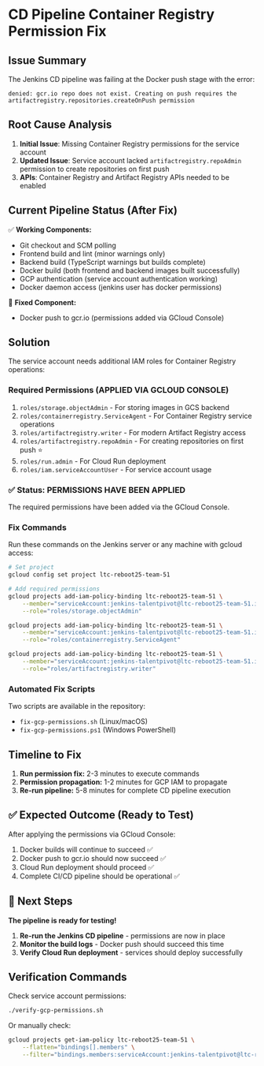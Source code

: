 # CD Pipeline Container Registry Permission Fix

## Issue Summary
The Jenkins CD pipeline was failing at the Docker push stage with the error:
```
denied: gcr.io repo does not exist. Creating on push requires the artifactregistry.repositories.createOnPush permission
```

## Root Cause Analysis
1. **Initial Issue**: Missing Container Registry permissions for the service account
2. **Updated Issue**: Service account lacked `artifactregistry.repoAdmin` permission to create repositories on first push
3. **APIs**: Container Registry and Artifact Registry APIs needed to be enabled

## Current Pipeline Status (After Fix)
✅ **Working Components:**
- Git checkout and SCM polling
- Frontend build and lint (minor warnings only)
- Backend build (TypeScript warnings but builds complete)
- Docker build (both frontend and backend images built successfully)
- GCP authentication (service account authentication working)
- Docker daemon access (jenkins user has docker permissions)

🔧 **Fixed Component:**
- Docker push to gcr.io (permissions added via GCloud Console)

## Solution
The service account needs additional IAM roles for Container Registry operations:

### Required Permissions (APPLIED VIA GCLOUD CONSOLE)
1. `roles/storage.objectAdmin` - For storing images in GCS backend
2. `roles/containerregistry.ServiceAgent` - For Container Registry service operations  
3. `roles/artifactregistry.writer` - For modern Artifact Registry access
4. `roles/artifactregistry.repoAdmin` - For creating repositories on first push ⭐
5. `roles/run.admin` - For Cloud Run deployment
6. `roles/iam.serviceAccountUser` - For service account usage

### ✅ Status: PERMISSIONS HAVE BEEN APPLIED
The required permissions have been added via the GCloud Console.

### Fix Commands
Run these commands on the Jenkins server or any machine with gcloud access:

```bash
# Set project
gcloud config set project ltc-reboot25-team-51

# Add required permissions
gcloud projects add-iam-policy-binding ltc-reboot25-team-51 \
    --member="serviceAccount:jenkins-talentpivot@ltc-reboot25-team-51.iam.gserviceaccount.com" \
    --role="roles/storage.objectAdmin"

gcloud projects add-iam-policy-binding ltc-reboot25-team-51 \
    --member="serviceAccount:jenkins-talentpivot@ltc-reboot25-team-51.iam.gserviceaccount.com" \
    --role="roles/containerregistry.ServiceAgent"

gcloud projects add-iam-policy-binding ltc-reboot25-team-51 \
    --member="serviceAccount:jenkins-talentpivot@ltc-reboot25-team-51.iam.gserviceaccount.com" \
    --role="roles/artifactregistry.writer"
```

### Automated Fix Scripts
Two scripts are available in the repository:
- `fix-gcp-permissions.sh` (Linux/macOS)
- `fix-gcp-permissions.ps1` (Windows PowerShell)

## Timeline to Fix
1. **Run permission fix:** 2-3 minutes to execute commands
2. **Permission propagation:** 1-2 minutes for GCP IAM to propagate
3. **Re-run pipeline:** 5-8 minutes for complete CD pipeline execution

## ✅ Expected Outcome (Ready to Test)
After applying the permissions via GCloud Console:
1. Docker builds will continue to succeed ✅
2. Docker push to gcr.io should now succeed ✅  
3. Cloud Run deployment should proceed ✅
4. Complete CI/CD pipeline should be operational ✅

## 🚀 Next Steps
**The pipeline is ready for testing!**
1. **Re-run the Jenkins CD pipeline** - permissions are now in place
2. **Monitor the build logs** - Docker push should succeed this time
3. **Verify Cloud Run deployment** - services should deploy successfully

## Verification Commands
Check service account permissions:
```bash
./verify-gcp-permissions.sh
```

Or manually check:
```bash
gcloud projects get-iam-policy ltc-reboot25-team-51 \
    --flatten="bindings[].members" \
    --filter="bindings.members:serviceAccount:jenkins-talentpivot@ltc-reboot25-team-51.iam.gserviceaccount.com"
```
